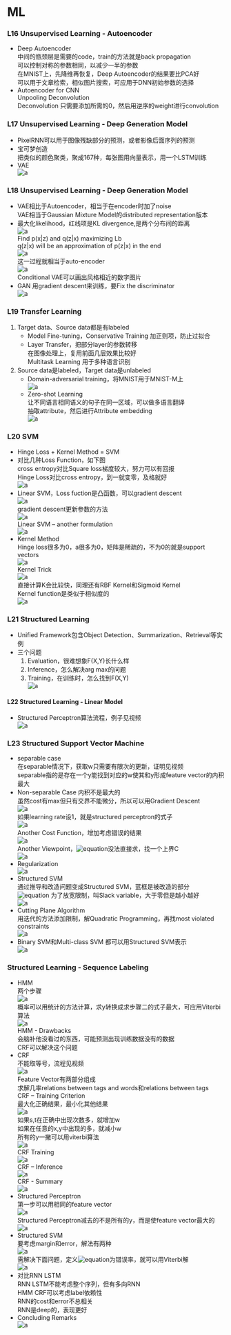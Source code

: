 # ML  
### L16 Unsupervised Learning - Autoencoder  
- Deep Autoencoder  
中间的瓶颈层是需要的code，train的方法就是back propagation  
可以控制对称的参数相同，以减少一半的参数  
在MNIST上，先降维再恢复，Deep Autoencoder的结果要比PCA好  
可以用于文章检索，相似图片搜索，可应用于DNN初始参数的选择  
- Autoencoder for CNN  
Unpooling Deconvolution  
Deconvolution 只需要添加所需的0，然后用逆序的weight进行convolution  

### L17 Unsupervised Learning - Deep Generation Model  
- PixelRNN可以用于图像残缺部分的预测，或者影像后面序列的预测  
- 宝可梦创造  
把类似的颜色聚类，聚成167种，每张图用向量表示，用一个LSTM训练  
- VAE  
![a](http://or2urvelu.bkt.clouddn.com/L17-1.png)  

### L18 Unsupervised Learning - Deep Generation Model  
- VAE相比于Autoencoder，相当于在encoder时加了noise  
VAE相当于Gaussian Mixture Model的distributed representation版本  
- 最大化likelihood，红线项是KL divergence,是两个分布间的距离  
![a](http://or2urvelu.bkt.clouddn.com/L18-1.png)  
Find p(x|z) and q(z|x) maximizing Lb  
q(z|x) will be an approximation of p(z|x) in the end  
![a](http://or2urvelu.bkt.clouddn.com/L18-2.png)  
这一过程就相当于auto-encoder  
![a](http://or2urvelu.bkt.clouddn.com/L18-3.png)  
Conditional VAE可以画出风格相近的数字图片  
- GAN  用gradient descent来训练，要Fix the discriminator  
![a](http://or2urvelu.bkt.clouddn.com/L18-4.png)  

### L19 Transfer Learning  
1. Target data、Source data都是有labeled
    - Model Fine-tuning，Conservative Training 加正则项，防止过拟合  
    - Layer Transfer，把部分layer的参数转移  
    在图像处理上，复用前面几层效果比较好  
    Multitask Learning 用于多种语言识别  
2. Source data是labeled，Target data是unlabeled  
    - Domain-adversarial training，将MNIST用于MNIST-M上  
    ![a](http://or2urvelu.bkt.clouddn.com/L19-1.png)  
    - Zero-shot Learning  
    让不同语言相同语义的句子在同一区域，可以做多语言翻译  
    抽取attribute，然后进行Attribute embedding  
    ![a](http://or2urvelu.bkt.clouddn.com/L19-2.png)  

### L20 SVM  
- Hinge Loss + Kernel Method = SVM  
- 对比几种Loss Function，如下图  
cross entropy对比Square loss梯度较大，努力可以有回报  
Hinge Loss对比cross entropy，到一就变零，及格就好  
![a](http://or2urvelu.bkt.clouddn.com/L20-1.png)  
- Linear SVM，Loss fuction是凸函数，可以gradient descent  
![a](http://or2urvelu.bkt.clouddn.com/L20-2.png)  
gradient descent更新参数的方法  
![a](http://or2urvelu.bkt.clouddn.com/L20-3.png)  
Linear SVM – another formulation  
![a](http://or2urvelu.bkt.clouddn.com/L20-4.png)  
- Kernel Method  
Hinge loss很多为0，a很多为0，矩阵是稀疏的，不为0的就是support vectors  
![a](http://or2urvelu.bkt.clouddn.com/L20-5.png)  
Kernel Trick  
![a](http://or2urvelu.bkt.clouddn.com/L20-6.png)  
直接计算K会比较快，同理还有RBF Kernel和Sigmoid Kernel  
Kernel function是类似于相似度的  
![a](http://or2urvelu.bkt.clouddn.com/L20-7.png)  


### L21 Structured Learning  
- Unified Framework包含Object Detection、Summarization、Retrieval等实例  
- 三个问题  
    1. Evaluation，很难想象F(X,Y)长什么样  
    2. Inference，怎么解决arg max的问题  
    3. Training，在训练时，怎么找到F(X,Y)  
    ![a](http://or2urvelu.bkt.clouddn.com/L21-1.png)  


#### L22 Structured Learning - Linear Model  
- Structured Perceptron算法流程，例子见视频  
![a](http://or2urvelu.bkt.clouddn.com/L22-1.png)  

### L23  Structured Support Vector Machine
- separable case  
在separable情况下，获取w只需要有限次的更新，证明见视频  
separable指的是存在一个y能找到对应的w使其和y形成feature vector的内积最大  
- Non-separable Case  内积不是最大的  
虽然cost有max但只有交界不能微分，所以可以用Gradient Descent  
![a](http://or2urvelu.bkt.clouddn.com/L23-1.png)  
如果learning rate设1，就是structured perceptron的式子  
![a](http://or2urvelu.bkt.clouddn.com/L23-2.png)  
Another Cost Function，增加考虑错误的结果  
![a](http://or2urvelu.bkt.clouddn.com/L23-3.png)  
Another Viewpoint，![equation](http://latex.codecogs.com/gif.latex?$C^'$)没法直接求，找一个上界C  
![a](http://or2urvelu.bkt.clouddn.com/L23-4.png)  
- Regularization  
![a](http://or2urvelu.bkt.clouddn.com/L23-5.png)  
- Structured SVM  
通过推导和改造问题变成Structured SVM，蓝框是被改造的部分  
![equation](http://latex.codecogs.com/gif.latex?$\epsilon$) 为了放宽限制，叫Slack variable，大于零但是越小越好  
![a](http://or2urvelu.bkt.clouddn.com/L23-6.png)  
- Cutting Plane Algorithm  
用迭代的方法添加限制，解Quadratic Programming，再找most violated constraints  
![a](http://or2urvelu.bkt.clouddn.com/L23-7.png)  
- Binary SVM和Multi-class SVM 都可以用Structured SVM表示  
![a](http://or2urvelu.bkt.clouddn.com/L23-8.png)  

### Structured Learning - Sequence Labeling  
- HMM  
两个步骤  
![a](http://or2urvelu.bkt.clouddn.com/L24-1.png)  
概率可以用统计的方法计算，求y转换成求步骤二的式子最大，可应用Viterbi算法  
![a](http://or2urvelu.bkt.clouddn.com/L24-2.png)  
HMM - Drawbacks  
会脑补他没看过的东西，可能预测出现训练数据没有的数据  
CRF可以解决这个问题  
- CRF  
不能取等号，流程见视频  
![a](http://or2urvelu.bkt.clouddn.com/L24-3.png)  
Feature Vector有两部分组成  
求解几率relations between tags and words和relations between tags  
CRF – Training Criterion  
最大化正确结果，最小化其他结果  
![a](http://or2urvelu.bkt.clouddn.com/L24-4.png)  
如果s,t在正确中出现次数多，就增加w  
如果在任意的x,y中出现的多，就减小w  
所有的y一撇可以用viterbi算法  
![a](http://or2urvelu.bkt.clouddn.com/L24-5.png)  
CRF Training  
![a](http://or2urvelu.bkt.clouddn.com/L24-6.png)  
CRF – Inference  
![a](http://or2urvelu.bkt.clouddn.com/L24-7.png)  
CRF - Summary  
![a](http://or2urvelu.bkt.clouddn.com/L24-8.png)  
- Structured Perceptron   
第一步可以用相同的feature vector  
![a](http://or2urvelu.bkt.clouddn.com/L24-9.png)  
Structured Perceptron减去的不是所有的y，而是使feature vector最大的  
![a](http://or2urvelu.bkt.clouddn.com/L24-10.png)  
- Structured SVM  
要考虑margin和error，解法有两种  
![a](http://or2urvelu.bkt.clouddn.com/L24-11.png)  
需解决下面问题，定义![equation](http://latex.codecogs.com/gif.latex?$\Delta$)为错误率，就可以用Viterbi解  
![a](http://or2urvelu.bkt.clouddn.com/L24-12.png)  
- 对比RNN LSTM  
RNN LSTM不能考虑整个序列，但有多向RNN  
HMM CRF可以考虑label依赖性  
RNN的cost和error不总相关  
RNN是deep的，表现更好  
- Concluding Remarks  
![a](http://or2urvelu.bkt.clouddn.com/L24-13.png)  


































